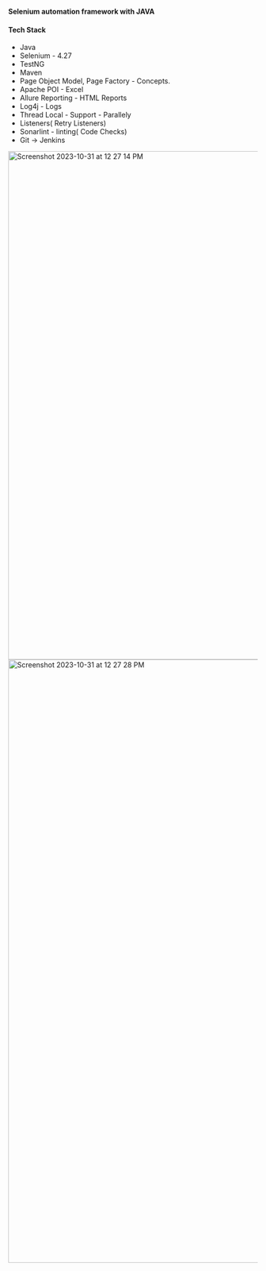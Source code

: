 **Selenium automation framework with JAVA**


#### Tech Stack
- Java 
- Selenium - 4.27
- TestNG
- Maven
- Page Object Model, Page Factory - Concepts.
- Apache POI - Excel
- Allure Reporting - HTML Reports
- Log4j - Logs
- Thread Local - Support - Parallely
- Listeners( Retry Listeners)
- Sonarlint - linting( Code Checks)
- Git -> Jenkins



<img width="1024" alt="Screenshot 2023-10-31 at 12 27 14 PM" src="https://github.com/PramodDutta/AdvanceSeleniumFrameworkTTA/assets/1409610/02b0ef3b-1165-46cf-8c9d-89e41b17032f">

<img width="1215" alt="Screenshot 2023-10-31 at 12 27 28 PM" src="https://github.com/PramodDutta/AdvanceSeleniumFrameworkTTA/assets/1409610/b0905741-d88d-4559-93c2-65433e668170">
